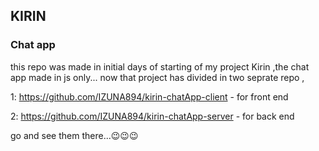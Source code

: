 ## KIRIN 
### Chat app
this repo was made in initial days of starting of my project
Kirin ,the chat app made in js only...
now that project has divided in two seprate repo ,

1: https://github.com/IZUNA894/kirin-chatApp-client - for front end

2: https://github.com/IZUNA894/kirin-chatApp-server - for back end

go and see them there...😉😉😉
